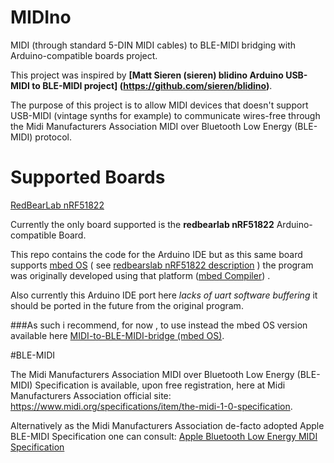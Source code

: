 # MIDIno
MIDI (through standard 5-DIN MIDI cables) to BLE-MIDI bridging with Arduino-compatible boards project.    

This project was inspired by **[Matt Sieren (sieren) blidino Arduino USB-MIDI to BLE-MIDI project] (https://github.com/sieren/blidino)**.

The purpose of this project is to allow MIDI devices that doesn't support USB-MIDI (vintage synths for example) to communicate wires-free through the Midi Manufacturers Association MIDI over Bluetooth Low Energy (BLE-MIDI) protocol.   

# Supported Boards

[RedBearLab nRF51822](https://github.com/popcornell/MIDIno/tree/master/MIDI_to_BLE-MIDI_bridge%20nRF51822)

Currently the only board supported is the **redbearlab nRF51822** Arduino-compatible Board. 

This repo contains the code for the Arduino IDE but as this same board supports [mbed OS](https://www.mbed.com/en/development/mbed-os/) ( see [redbearslab nRF51822 description](http://redbearlab.com/redbearlab-nrf51822/) ) the program was originally developed using that platform ([mbed Compiler](https://developer.mbed.org/handbook/mbed-Compiler)) .    

Also currently this Arduino IDE port here _lacks of uart software buffering_ it should be ported in the future from the original program. 





###As such i recommend, for now , to use instead the mbed OS version available here [MIDI-to-BLE-MIDI-bridge (mbed OS)](https://developer.mbed.org/users/popcornell/code/MIDI-to-BLE-MIDI-bridge/).






#BLE-MIDI 

The Midi Manufacturers Association MIDI over Bluetooth Low Energy (BLE-MIDI) Specification is available, upon free registration, here at Midi Manufacturers Association official site: https://www.midi.org/specifications/item/the-midi-1-0-specification. 

Alternatively as the Midi Manufacturers Association de-facto adopted Apple BLE-MIDI Specification one can consult: 
[Apple Bluetooth Low
Energy MIDI
Specification](https://developer.apple.com/bluetooth/Apple-Bluetooth-Low-Energy-MIDI-Specification.pdf)







